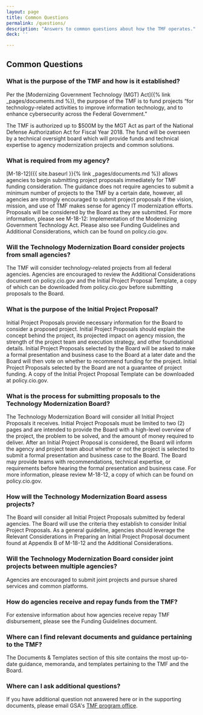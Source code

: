 ```yaml
---
layout: page
title: Common Questions
permalink: /questions/
description: "Answers to common questions about how the TMF operates."
deck: ''

---
```


## Common Questions

### What is the purpose of the TMF and how is it established?
Per the [Modernizing Government Technology (MGT) Act]({% link _pages/documents.md %}), the purpose of the TMF is to fund projects “for technology-related activities to improve information technology, and to enhance cybersecurity across the Federal Government.”

The TMF is authorized up to $500M by the MGT Act as part of the National Defense Authorization Act for Fiscal Year 2018. The fund will be overseen by a technical oversight board which will provide funds and technical expertise to agency modernization projects and common solutions.

### What is required from my agency?
[M-18-12]({{ site.baseurl }}{% link _pages/documents.md %}) allows agencies to begin submitting project proposals immediately for TMF funding consideration. The guidance does not require agencies to submit a minimum number of projects to the TMF by a certain date, however, all agencies are strongly encouraged to submit project proposals if the vision, mission, and use of TMF makes sense for agency IT modernization efforts. Proposals will be considered by the Board as they are submitted. For more information, please see M-18-12: Implementation of the Modernizing Government Technology Act. Please also see Funding Guidelines and Additional Considerations, which can be found on policy.cio.gov.

### Will the Technology Modernization Board consider projects from small agencies?
The TMF will consider technology-related projects from all federal agencies. Agencies are encouraged to review the Additional Considerations document on policy.cio.gov and the Initial Project Proposal Template, a copy of which can be downloaded from policy.cio.gov before submitting proposals to the Board.

### What is the purpose of the Initial Project Proposal?
Initial Project Proposals provide necessary information for the Board to consider a proposed project. Initial Project Proposals should explain the concept behind the project, its projected impact on agency mission, the strength of the project team and execution strategy, and other foundational details. Initial Project Proposals selected by the Board will be asked to make a formal presentation and business case to the Board at a later date and the Board will then vote on whether to recommend funding for the project. Initial Project Proposals selected by the Board are not a guarantee of project funding. A copy of the Initial Project Proposal Template can be downloaded at policy.cio.gov.

### What is the process for submitting proposals to the Technology Modernization Board?
The Technology Modernization Board will consider all Initial Project Proposals it receives. Initial Project Proposals must be limited to two (2) pages and are intended to provide the Board with a high-level overview of the project, the problem to be solved, and the amount of money required to deliver. After an Initial Project Proposal is considered, the Board will inform the agency and project team about whether or not the project is selected to submit a formal presentation and business case to the Board. The Board may provide teams with recommendations, technical expertise, or requirements before hearing the formal presentation and business case. For more information, please review M-18-12, a copy of which can be found on policy.cio.gov.

### How will the Technology Modernization Board assess projects?
The Board will consider all Initial Project Proposals submitted by federal agencies. The Board will use the criteria they establish to consider Initial Project Proposals. As a general guideline, agencies should leverage the Relevant Considerations in Preparing an Initial Project Proposal document found at Appendix B of M-18-12 and the Additional Considerations.

### Will the Technology Modernization Board consider joint projects between multiple agencies?
Agencies are encouraged to submit joint projects and pursue shared services and common platforms.

### How do agencies receive and repay funds from the TMF?
For extensive information about how agencies receive repay TMF disbursement, please see the Funding Guidelines document.

### Where can I find relevant documents and guidance pertaining to the TMF?
The Documents & Templates section of this site contains the most up-to-date guidance, memoranda, and templates pertaining to the TMF and the Board.

### Where can I ask additional questions?
If you have additional question not answered here or in the supporting documents, please email GSA's [TMF program office](mailto:tmf@gsa.gov).
